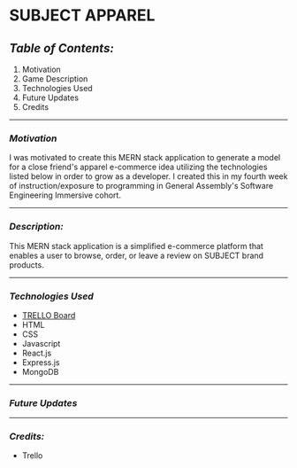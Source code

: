 # **SUBJECT APPAREL**

## **_Table of Contents:_**

1. Motivation
2. Game Description
3. Technologies Used
4. Future Updates
5. Credits

---

### **_Motivation_**

I was motivated to create this MERN stack application to generate a model for a close friend's apparel e-commerce idea utilizing the technologies listed below in order to grow as a developer. I created this in my fourth week of instruction/exposure to programming in General Assembly's Software Engineering Immersive cohort.

---

### **_Description:_**

This MERN stack application is a simplified e-commerce platform that enables a user to browse, order, or leave a review on SUBJECT brand products.

---

### **_Technologies Used_**

- [TRELLO Board](https://trello.com/b/8mYoyyHV/subject-apparel-e-commerce)
- HTML
- CSS
- Javascript
- React.js
- Express.js
- MongoDB

---

### **_Future Updates_**

---

### **_Credits:_**

- Trello

